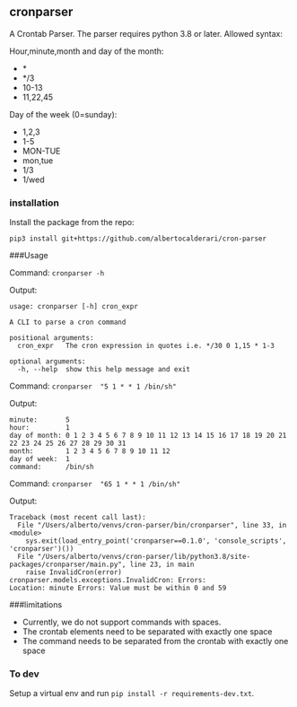 ## cronparser
A Crontab Parser. The parser requires python 3.8 or later.
Allowed syntax:

Hour,minute,month and day of the month:
 - \*
 - \*/3
 - 10-13
 - 11,22,45
   
Day of the week (0=sunday):
 - 1,2,3
 - 1-5
 - MON-TUE
 - mon,tue
 - 1/3
 - 1/wed

### installation
Install the package from the repo:

`pip3 install git+https://github.com/albertocalderari/cron-parser`

###Usage

Command: `cronparser -h`

Output:
```
usage: cronparser [-h] cron_expr

A CLI to parse a cron command

positional arguments:
  cron_expr   The cron expression in quotes i.e. */30 0 1,15 * 1-3

optional arguments:
  -h, --help  show this help message and exit
```

Command: `cronparser  "5 1 * * 1 /bin/sh"`

Output:
```
minute:       5
hour:         1
day of month: 0 1 2 3 4 5 6 7 8 9 10 11 12 13 14 15 16 17 18 19 20 21 22 23 24 25 26 27 28 29 30 31
month:        1 2 3 4 5 6 7 8 9 10 11 12
day of week:  1
command:      /bin/sh
```

Command: `cronparser  "65 1 * * 1 /bin/sh"`

Output:
```
Traceback (most recent call last):
  File "/Users/alberto/venvs/cron-parser/bin/cronparser", line 33, in <module>
    sys.exit(load_entry_point('cronparser==0.1.0', 'console_scripts', 'cronparser')())
  File "/Users/alberto/venvs/cron-parser/lib/python3.8/site-packages/cronparser/main.py", line 23, in main
    raise InvalidCron(error)
cronparser.models.exceptions.InvalidCron: Errors:
Location: minute Errors: Value must be within 0 and 59
```

###limitations

- Currently, we do not support commands with spaces.
- The crontab elements need to be separated with exactly one space
- The command needs to be separated from the crontab with exactly one space

### To dev

Setup a virtual env and run `pip install -r requirements-dev.txt`.